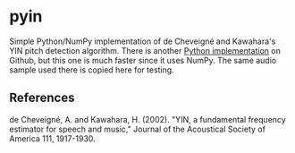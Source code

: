 # pyin
Simple Python/NumPy implementation of de Cheveigné and Kawahara's YIN pitch detection algorithm. 
There is another [Python implementation](https://github.com/rciurlea/yin-python) 
on Github, but this one is much faster since it uses NumPy. The same audio sample 
used there is copied here for testing.

## References

de Cheveigné, A. and Kawahara, H. (2002). "YIN, a fundamental 
frequency estimator for speech and music," Journal of the Acoustical Society 
of America 111, 1917-1930.
